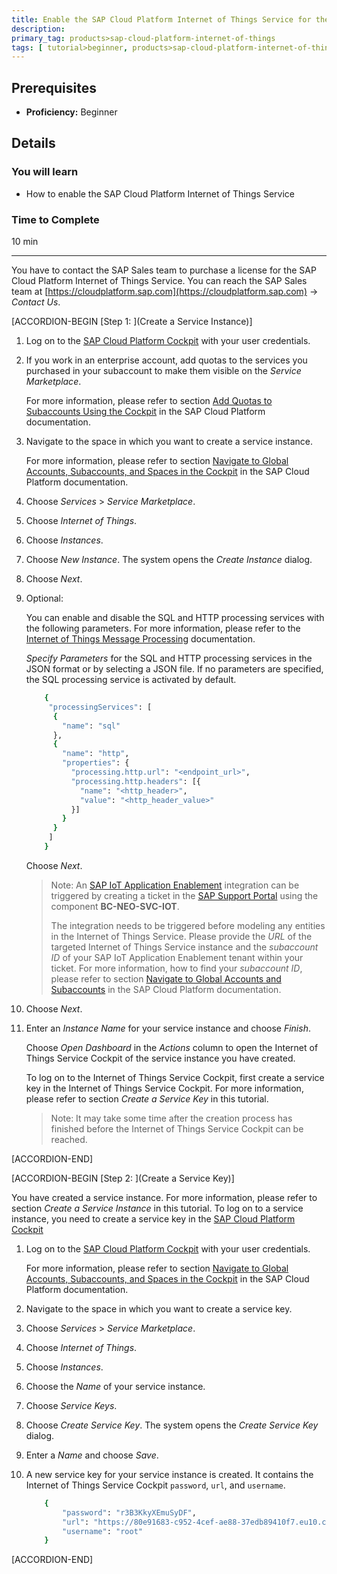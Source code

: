```yaml
---
title: Enable the SAP Cloud Platform Internet of Things Service for the Cloud Foundry Environment
description:
primary_tag: products>sap-cloud-platform-internet-of-things
tags: [ tutorial>beginner, products>sap-cloud-platform-internet-of-things,topic>internet-of-things ]
---
```


<!-- loio86b94ea5deab476d92d377cf988d046e -->

## Prerequisites
 - **Proficiency:** Beginner

## Details
### You will learn
- How to enable the SAP Cloud Platform Internet of Things Service

### Time to Complete
10 min

---

You have to contact the SAP Sales team to purchase a license for the SAP Cloud Platform Internet of Things Service. You can reach the SAP Sales team at [https://cloudplatform.sap.com](https://cloudplatform.sap.com) → *Contact Us*.

[ACCORDION-BEGIN [Step 1: ](Create a Service Instance)]

1.  Log on to the [SAP Cloud Platform Cockpit](https://account.hana.ondemand.com) with your user credentials.

2.  If you work in an enterprise account, add quotas to the services you purchased in your subaccount to make them visible on the *Service Marketplace*.

    For more information, please refer to section [Add Quotas to Subaccounts Using the Cockpit](https://help.sap.com/viewer/65de2977205c403bbc107264b8eccf4b/Cloud/en-US/5ba357b4fa1e4de4b9fcc4ae771609da.html) in the SAP Cloud Platform documentation.

3.  Navigate to the space in which you want to create a service instance.

    For more information, please refer to section [Navigate to Global Accounts, Subaccounts, and Spaces in the Cockpit](https://help.sap.com/viewer/65de2977205c403bbc107264b8eccf4b/Cloud/en-US/5bf87353bf994819b8803e5910d8450f.html) in the SAP Cloud Platform documentation.

4.  Choose *Services* > *Service Marketplace*.

5.  Choose *Internet of Things*.

6.  Choose *Instances*.

7.  Choose *New Instance*. The system opens the *Create Instance* dialog.

8.  Choose *Next*.

9.  Optional:

    You can enable and disable the SQL and HTTP processing services with the following parameters. For more information, please refer to the [Internet of Things Message Processing](https://help.sap.com/viewer/a7172eb02bf54229add4664fff702676/Cloud/en-US) documentation.

    *Specify Parameters* for the SQL and HTTP processing services in the JSON format or by selecting a JSON file. If no parameters are specified, the SQL processing service is activated by default.

    ```bash
        {
         "processingServices": [
          {
            "name": "sql"
          },
          {
            "name": "http",
            "properties": {
              "processing.http.url": "<endpoint_url>",
              "processing.http.headers": [{
                "name": "<http_header>",
                "value": "<http_header_value>"
              }]
            }
          }
         ]
        }        
    ```

    Choose *Next*.

    > Note:
    > An [SAP IoT Application Enablement](https://help.sap.com/viewer/p/SAP_IOT_APPLICATION_SERVICES) integration can be triggered by creating a ticket in the [SAP Support Portal](https://support.sap.com/en/index.html) using the component **BC-NEO-SVC-IOT**.
    >
    > The integration needs to be triggered before modeling any entities in the Internet of Things Service. Please provide the *URL* of the targeted Internet of Things Service instance and the *subaccount ID* of your SAP IoT Application Enablement tenant within your ticket. For more information, how to find your *subaccount ID*, please refer to section [Navigate to Global Accounts and Subaccounts](https://help.sap.com/viewer/e275296cbb1e4d5886fa38a2a2c78c06/Cloud/en-US/0874895f1f78459f9517da55a11ffebd.html) in the SAP Cloud Platform documentation.
    >
    >

10. Choose *Next*.

11. Enter an *Instance Name* for your service instance and choose *Finish*.

    Choose *Open Dashboard* in the *Actions* column to open the Internet of Things Service Cockpit of the service instance you have created.

    To log on to the Internet of Things Service Cockpit, first create a service key in the Internet of Things Service Cockpit. For more information, please refer to section *Create a Service Key* in this tutorial.

    > Note:
    > It may take some time after the creation process has finished before the Internet of Things Service Cockpit can be reached.
    >
    >


[ACCORDION-END]

[ACCORDION-BEGIN [Step 2: ](Create a Service Key)]

You have created a service instance. For more information, please refer to section *Create a Service Instance* in this tutorial. To log on to a service instance, you need to create a service key in the [SAP Cloud Platform Cockpit](https://account.hana.ondemand.com)

1.  Log on to the [SAP Cloud Platform Cockpit](https://account.hana.ondemand.com) with your user credentials.

    For more information, please refer to section [Navigate to Global Accounts, Subaccounts, and Spaces in the Cockpit](https://help.sap.com/viewer/65de2977205c403bbc107264b8eccf4b/Cloud/en-US/5bf87353bf994819b8803e5910d8450f.html) in the SAP Cloud Platform documentation.

2.  Navigate to the space in which you want to create a service key.

3.  Choose *Services* > *Service Marketplace*.

4.  Choose *Internet of Things*.

5.  Choose *Instances*.

6.  Choose the *Name* of your service instance.

7.  Choose *Service Keys*.

8.  Choose *Create Service Key*. The system opens the *Create Service Key* dialog.

9.  Enter a *Name* and choose *Save*.

10. A new service key for your service instance is created. It contains the Internet of Things Service Cockpit `password`, `url`, and `username`.

    ```bash
        {
        	"password": "r3B3KkyXEmuSyDF",
        	"url": "https://80e91683-c952-4cef-ae88-37edb89410f7.eu10.cp.iot.sap",
        	"username": "root"
        }
    ```


[ACCORDION-END]
